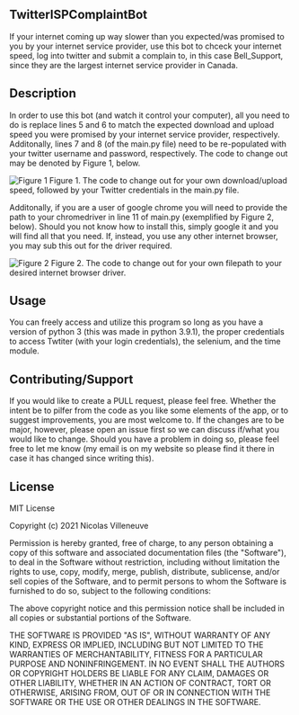 ## TwitterISPComplaintBot
If your internet coming up way slower than you expected/was promised to you by your internet service provider, use this bot to chceck your internet speed, log into twitter and submit a complain to, in this case Bell_Support, since they are the largest internet service provider in Canada. 

## Description
In order to use this bot (and watch it control your computer), all you need to do is replace lines 5 and 6 to match the expected download and upload speed you were promised by your internet service provider, respectively. Additonally, lines 7 and 8 (of the main.py file) need to be re-populated with your twitter username and password, respectively. The code to change out may be denoted by Figure 1, below. 

<img src="" alt="Figure 1"> 
Figure 1. The code to change out for your own download/upload speed, followed by your Twitter credentials in the main.py file. 

Additonally, if you are a user of google chrome you will need to provide the path to your chromedriver in line 11 of main.py (exemplified by Figure 2, below). Should you not know how to install this, simply google it and you will find all that you need. If, instead, you use any other internet browser, you may sub this out for the driver required. 

<img src="" alt="Figure 2"> 
Figure 2. The code to change out for your own filepath to your desired internet browser driver.  

## Usage
You can freely access and utilize this program so long as you have a version of python 3 (this was made in python 3.9.1), the proper credentials to access Twtiter (with your login credentials), the selenium, and the time module. 


## Contributing/Support 
If you would like to create a PULL request, please feel free. Whether the intent be to pilfer from the code as you like some elements of the app, or to suggest improvements, you are most welcome to. If the changes are to be major, however, please open an issue first so we can discuss if/what you would like to change. Should you have a problem in doing so, please feel free to let me know (my email is on my website so please find it there in case it has changed since writing this).

## License

MIT License

Copyright (c) 2021 Nicolas Villeneuve

Permission is hereby granted, free of charge, to any person obtaining a copy of this software and associated documentation files (the "Software"), to deal in the Software without restriction, including without limitation the rights to use, copy, modify, merge, publish, distribute, sublicense, and/or sell copies of the Software, and to permit persons to whom the Software is furnished to do so, subject to the following conditions:

The above copyright notice and this permission notice shall be included in all copies or substantial portions of the Software.

THE SOFTWARE IS PROVIDED "AS IS", WITHOUT WARRANTY OF ANY KIND, EXPRESS OR IMPLIED, INCLUDING BUT NOT LIMITED TO THE WARRANTIES OF MERCHANTABILITY, FITNESS FOR A PARTICULAR PURPOSE AND NONINFRINGEMENT. IN NO EVENT SHALL THE AUTHORS OR COPYRIGHT HOLDERS BE LIABLE FOR ANY CLAIM, DAMAGES OR OTHER LIABILITY, WHETHER IN AN ACTION OF CONTRACT, TORT OR OTHERWISE, ARISING FROM, OUT OF OR IN CONNECTION WITH THE SOFTWARE OR THE USE OR OTHER DEALINGS IN THE SOFTWARE.

